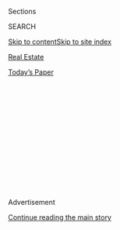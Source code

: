 <div id="app">

<div>

<div>

<div>

<div class="NYTAppHideMasthead css-1q2w90k e1suatyy0">

<div class="section css-ui9rw0 e1suatyy2">

<div class="css-eph4ug er09x8g0">

<div class="css-6n7j50">

</div>

<span class="css-1dv1kvn">Sections</span>

<div class="css-10488qs">

<span class="css-1dv1kvn">SEARCH</span>

</div>

[Skip to content](#site-content)[Skip to site index](#site-index)

</div>

<div id="masthead-section-label" class="css-1wr3we4 eaxe0e00">

[Real
Estate](https://www.nytimes3xbfgragh.onion/section/realestate)

</div>

<div class="css-10698na e1huz5gh0">

</div>

</div>

<div id="masthead-bar-one" class="section hasLinks css-15hmgas e1csuq9d3">

<div class="css-uqyvli e1csuq9d0">

</div>

<div class="css-1uqjmks e1csuq9d1">

</div>

<div class="css-9e9ivx">

[](https://myaccount.nytimes3xbfgragh.onion/auth/login?response_type=cookie&client_id=vi)

</div>

<div class="css-1bvtpon e1csuq9d2">

[Today’s
Paper](https://www.nytimes3xbfgragh.onion/section/todayspaper)

</div>

</div>

</div>

</div>

<div data-aria-hidden="false">

<div id="site-content" data-role="main">

<div>

<div class="css-1aor85t" style="opacity:0.000000001;z-index:-1;visibility:hidden">

<div class="css-1hqnpie">

<div class="css-epjblv">

<span class="css-17xtcya">[Real
Estate](/section/realestate)</span><span class="css-x15j1o">|</span><span class="css-fwqvlz">North
Bergen, N.J.: Reasonably Priced and Minutes From
Manhattan</span>

</div>

<div class="css-k008qs">

<div class="css-1iwv8en">

<span class="css-18z7m18"></span>

<div>

</div>

</div>

<span class="css-1n6z4y"></span>

<div class="css-1705lsu">

<div class="css-4xjgmj">

<div class="css-4skfbu" data-role="toolbar" data-aria-label="Social Media Share buttons, Save button, and Comments Panel with current comment count" data-testid="share-tools">

  - 
  - 
  - 
  - 
    
    <div class="css-6n7j50">
    
    </div>

  - 
  - 

</div>

</div>

</div>

</div>

</div>

</div>

<div id="NYT_TOP_BANNER_REGION" class="css-13pd83m">

</div>

<div id="top-wrapper" class="css-1sy8kpn">

<div id="top-slug" class="css-l9onyx">

Advertisement

</div>

[Continue reading the main
story](#after-top)

<div class="ad top-wrapper" style="text-align:center;height:100%;display:block;min-height:250px">

<div id="top" class="place-ad" data-position="top" data-size-key="top">

</div>

</div>

<div id="after-top">

</div>

</div>

<div>

<div id="sponsor-wrapper" class="css-1hyfx7x">

<div id="sponsor-slug" class="css-19vbshk">

Supported by

</div>

[Continue reading the main
story](#after-sponsor)

<div id="sponsor" class="ad sponsor-wrapper" style="text-align:center;height:100%;display:block">

</div>

<div id="after-sponsor">

</div>

</div>

<div class="css-186x18t">

Living in

</div>

<div class="css-1vkm6nb ehdk2mb0">

# North Bergen, N.J.: Reasonably Priced and Minutes From Manhattan

</div>

Supporters praise the community’s young, culturally diverse population
and its (relatively) affordable housing. And then there are the
views.

<div class="sizeLarge layoutHorizontal css-134dzg0 ejvbdkh1">

[](https://www.nytimes3xbfgragh.onion/slideshow/2020/07/29/realestate/living-in-north-bergen-nj.html)

<div class="css-5nx6oe">

## Living In ... North Bergen, N.J.

<div class="css-1xhl2m">

15 Photos

View Slide Show
<span class="css-t4350i">›</span>

</div>

</div>

<div class="css-79elbk">

<div class="css-hyytny">

</div>

![](https://static01.graylady3jvrrxbe.onion/images/2020/07/29/realestate/29LIVING-NORTHBERGEN-slide-MXJF/29LIVING-NORTHBERGEN-slide-MXJF-articleLarge.jpg?quality=75&auto=webp&disable=upscale)

</div>

<div class="css-17ai7jg e15qwgfe0">

<span class="css-16f3y1r e13ogyst0">Chang W. Lee/The New York
Times</span>

</div>

</div>

<div class="css-18e8msd">

<div class="css-vp77d3 epjyd6m0">

<div class="css-1baulvz">

By <span class="css-1baulvz last-byline" itemprop="name">Julie
Lasky</span>

</div>

</div>

  - 
    
    <div class="css-ld3wwf e16638kd2">
    
    Published July 29, 2020Updated July 31,
    2020
    
    </div>

  - 
    
    <div class="css-4xjgmj">
    
    <div class="css-pvvomx" data-role="toolbar" data-aria-label="Social Media Share buttons, Save button, and Comments Panel with current comment count" data-testid="share-tools">
    
      - 
      - 
      - 
      - 
        
        <div class="css-6n7j50">
        
        </div>
    
      - 
      - 
    
    </div>
    
    </div>

</div>

</div>

<div class="section meteredContent css-1r7ky0e" name="articleBody" itemprop="articleBody">

<div class="css-1fanzo5 StoryBodyCompanionColumn">

<div class="css-53u6y8">

In 1975, Calvin Trillin wrote in The New Yorker magazine about “the
half-dozen cities in northern Hudson County that are, except for some
arbitrary and invisible lines drawn every mile or so, one mass of
blue-collar sprawl running along the Hudson, just across from midtown
Manhattan.”

North Bergen, N.J., sits at the top of that urban cluster, but times
have changed. Today, Mr. Trillin’s “sprawl” is better known as the New
Jersey Gold Coast: the riverfront communities that extend from Bayonne
north to the George Washington Bridge, sprouting expensive luxury
buildings that eat the Manhattan views with a
spoon.

</div>

</div>

<div id="living-map" class="section interactive-content interactive-size-scoop css-1g95kp1" data-id="100000007261330">

<div class="css-17ih8de interactive-body" data-sourceid="100000007261330">

<div id="g-0802-rea-web-LIVINGnorthbergenBC-box" class="ai2html">

<div id="g-0802-rea-web-LIVINGnorthbergenBC-335" class="g-artboard" style="max-width: 335px;max-height: 375px" data-aspect-ratio="0.893" data-min-width="0">

<div style="padding: 0 0 111.9403% 0;">

</div>

![](data:image/gif;base64,R0lGODlhCgAKAIAAAB8fHwAAACH5BAEAAAAALAAAAAAKAAoAAAIIhI+py+0PYysAOw==)

<div id="g-ai0-1" class="g-LABELS g-aiAbs g-aiPointText" style="top:9.9458%;margin-top:-20.3px;left:81.8024%;margin-left:-45px;width:90px;">

Cliffside

Park

</div>

<div id="g-ai0-2" class="g-LABELS g-aiAbs g-aiPointText" style="top:9.568%;margin-top:-11.9px;left:27.8348%;margin-left:-80px;width:160px;">

New
JERSEY

</div>

<div id="g-ai0-3" class="g-LABELS g-aiAbs g-aiPointText" style="top:18.7075%;margin-top:-5.2px;left:25.1349%;width:95px;">

N.J.
TURNPIKE

</div>

<div id="g-ai0-4" class="g-LABELS g-aiAbs g-aiPointText" style="top:23.2557%;margin-top:-18.2px;left:71.2573%;width:87px;">

North Bergen

Free
Public

Library

</div>

<div id="g-ai0-5" class="g-LABELS g-aiAbs g-aiPointText" style="top:27.0125%;margin-top:-20.3px;left:57.2577%;margin-left:-40.5px;width:81px;">

North

Bergen

</div>

<div id="g-ai0-6" class="g-LABELS g-aiAbs g-aiPointText" style="top:36.3347%;margin-top:-18.3px;left:26.7189%;margin-left:-45.5px;width:91px;">

HUDSON

COUNTY

</div>

<div id="g-ai0-7" class="g-uberMASK g-aiAbs g-aiPointText" style="top:36.584%;margin-top:-18.2px;left:77.163%;margin-left:-37px;width:74px;">

James
J.

Braddock

Park

</div>

<div id="g-ai0-8" class="g-LABELS g-aiAbs g-aiPointText" style="top:49.9225%;margin-top:-24.2px;left:62.3449%;width:99px;">

Hackensack

Meridian Health

Palisades

Medical
Center

</div>

<div id="g-ai0-9" class="g-LABELS g-aiAbs g-aiPointText" style="top:53.1458%;margin-top:-10.3px;left:15.4439%;margin-left:-50px;width:100px;">

Secaucus

</div>

<div id="g-ai0-10" class="g-LABELS g-aiAbs g-aiPointText" style="top:61.3742%;margin-top:-5.2px;left:40.7559%;width:87px;">

N.J.
TRANSIT

</div>

<div id="g-ai0-11" class="g-LABELS g-aiAbs g-aiPointText" style="top:64.0499%;margin-top:-12.2px;left:81.6788%;margin-left:-30.5px;width:61px;">

Hudson

River

</div>

<div id="g-ai0-12" class="g-LABELS g-aiAbs g-aiPointText" style="top:67.7742%;margin-top:-5.2px;left:18.7054%;width:95px;">

N.J.
TURNPIKE

</div>

<div id="g-ai0-13" class="g-LABELS g-aiAbs g-aiPointText" style="top:74.5941%;margin-top:-7.7px;left:90.9249%;margin-left:-23px;width:46px;">

N.Y.

</div>

<div id="g-ai0-14" class="g-LABELS g-aiAbs g-aiPointText" style="top:75.9275%;margin-top:-7.7px;left:68.4092%;margin-left:-21px;width:42px;">

PA.

</div>

<div id="g-ai0-15" class="g-LABELS g-aiAbs g-aiPointText" style="top:82.1862%;margin-top:-12.2px;left:77.4752%;width:60px;">

North

Bergen

</div>

<div id="g-ai0-16" class="g-LABELS g-aiAbs g-aiPointText" style="top:84.3458%;margin-top:-20.3px;left:40.9898%;margin-left:-35px;width:70px;">

Union

City

</div>

<div id="g-ai0-17" class="g-LABELS g-aiAbs g-aiPointText" style="top:88.9891%;margin-top:-16.7px;left:92.4379%;width:43px;">

New

York

City

</div>

<div id="g-ai0-18" class="g-LABELS g-aiAbs g-aiPointText" style="top:88.5786%;margin-top:-6.2px;right:14.0194%;width:62px;">

HUDSON

</div>

<div id="g-ai0-19" class="g-LABELS g-aiAbs g-aiPointText" style="top:94.0608%;margin-top:-7.7px;left:79.7767%;margin-left:-22.5px;width:45px;">

N.J.

</div>

<div id="g-ai0-20" class="g-LABELS g-aiAbs g-aiPointText" style="top:94.4457%;margin-top:-5.2px;left:13.1939%;margin-left:-34px;width:68px;">

1/2
mile

</div>

<div id="g-ai0-21" class="g-Layers g-aiAbs" style="top:95.7333%;right:9.9407%;width:0%;">

</div>

</div>

</div>

</div>

By The New York Times

</div>

<div class="css-1fanzo5 StoryBodyCompanionColumn">

<div class="css-53u6y8">

North Bergen could be accused of lacking definition. The
five-square-mile township with about 62,000 residents has irregular
boundaries that bend around neighbors; it is sometimes hard to know
exactly when you are there. But its supporters single it out as a
reasonably priced community minutes from Manhattan, with an increasingly
young, culturally diverse population.

</div>

</div>

<div class="css-1fanzo5 StoryBodyCompanionColumn">

<div class="css-53u6y8">

Lakshay Bhatia, 38, a technology consultant, discovered North Bergen
eight years ago when he and his wife, Neetika, set off from their
Englewood, N.J., rental on the Fourth of July to see the fireworks in
Hoboken. The roads were blocked, and the couple found themselves on John
F. Kennedy Boulevard East, known locally as Boulevard East, with
startling views of the New York skyline.

“Oh, wow,” Mr. Bhatia recalled thinking.

The Bhatias, who are from India, decided that Boulevard East was their
future. They eventually paid $470,000 for a two-family house three
blocks away and live with their 3-year-old daughter on the lower floor,
renting the upstairs duplex.

Commuting to Manhattan before the pandemic, Ms. Bhatia, 38, a textile
designer, boarded the buses that streamed down Boulevard East each
morning. Now the Bhatias work from home and de-stress in their backyard,
or in James J. Braddock Park, a 167-acre sward three blocks away with a
16-acre lake and 45 athletic facilities (tracks, courts, swings, et
cetera).

</div>

</div>

<div class="css-79elbk" data-testid="photoviewer-wrapper">

<div class="css-z3e15g" data-testid="photoviewer-wrapper-hidden">

</div>

<div class="css-1a48zt4 ehw59r15" data-testid="photoviewer-children">

![<span class="css-16f3y1r e13ogyst0" data-aria-hidden="true">The
Manhattan skyline, seen from Waterfront
Park.  </span><span class="css-cnj6d5 e1z0qqy90" itemprop="copyrightHolder"><span class="css-1ly73wi e1tej78p0">Credit...</span><span>Chang
W. Lee/The New York
Times</span></span>](https://static01.graylady3jvrrxbe.onion/images/2020/07/29/realestate/29LIVING-NORTHBERGEN-slide-J7BF/29LIVING-NORTHBERGEN-slide-J7BF-articleLarge.jpg?quality=75&auto=webp&disable=upscale)

</div>

</div>

<div class="css-1fanzo5 StoryBodyCompanionColumn">

<div class="css-53u6y8">

“Affordability is a key for North Bergen,” said Frances Rosado, a real
estate agent with Keller Williams, who grew up in Hudson County. Born in
Cuba, she was part of the diaspora that turned the area into what was
once described as “Havana on the Hudson.” The Hispanic population, which
makes up 71 percent of North Bergen, has since diversified.

</div>

</div>

<div class="css-1fanzo5 StoryBodyCompanionColumn">

<div class="css-53u6y8">

If you’re priced out of Jersey City, Hoboken or Weehawken, you can still
buy something in the township, Ms. Rosado said. Single-family houses
start in the low $300,000s.

There are luxury options, too, like the Duchess, a three-year-old
apartment complex near the Hudson with 320 units in a trio of
interconnected 12-story towers. The amenities include a heated outdoor
pool that was recently reopened, a fitness area and a dog park.

Narcis Versteeg, 30, an Afghani-born lactation nurse, and her husband,
Erik Versteeg, 33, a Dutch-born investment banker, moved to the Duchess
in September. They chose it, Ms. Versteeg said, because the units are
much bigger than their previous residence in Long Island City (before
that, they lived in Amsterdam), “and there is more nature around.”

Their rental costs $4,500 a month for two bedrooms, two and a half
bathrooms, two walk-in closets and Manhattan views. Outdoor parking for
the couple’s new car is $125 a month, and the pet fee for their
bernedoodle puppy, Ola, is $50 a month. Michael Pestronk, the Duchess’s
developer, said the building stakes out a middle ground between urban
convenience and suburban expansiveness, and is close to 90 percent
occupied. The website currently offers two free months’ rent for new
leases on select
apartments.

</div>

</div>

<div class="css-79elbk" data-testid="photoviewer-wrapper">

<div class="css-z3e15g" data-testid="photoviewer-wrapper-hidden">

</div>

<div class="css-1a48zt4 ehw59r15" data-testid="photoviewer-children">

<div class="css-1xdhyk6 erfvjey0">

<span class="css-1ly73wi e1tej78p0">Image</span>

<div class="css-zjzyr8">

<div data-testid="lazyimage-container" style="height:257.77777777777777px">

</div>

</div>

</div>

<span class="css-16f3y1r e13ogyst0" data-aria-hidden="true">8818
CHURCHILL ROAD | A townhouse with four bedrooms, four full bathrooms,
two half bathrooms and river views, built in 2017 on a 1,516-square-foot
lot, listed for $2.25 million.
973-945-0362</span><span class="css-cnj6d5 e1z0qqy90" itemprop="copyrightHolder"><span class="css-1ly73wi e1tej78p0">Credit...</span><span>Chang
W. Lee/The New York Times</span></span>

</div>

</div>

<div class="css-1fanzo5 StoryBodyCompanionColumn">

<div class="css-53u6y8">

## What You’ll Find

North Bergen is the northernmost municipality in Hudson County. Shaped
like a letter “L” that has been turned upside down, it has a
proportionally short section of riverfront, much of it taken up by the
Hackensack Meridian Health Palisades medical complex. (It also shares a
1.5-acre waterfront park with neighboring Guttenberg.) The stem of the
“L” is sandwiched between Guttenberg, West New York and Union City to
the east, and the Meadowlands, Secaucus and Kearny to the west. Bergen
County is north and Jersey City south.

What North Bergen lacks in shoreline it makes up for in dramatic
topography. Built on the Palisades clifftops, it has many east-west
streets with precarious slopes and single-family houses tightly packed
along the sides.

</div>

</div>

<div class="css-1fanzo5 StoryBodyCompanionColumn">

<div class="css-53u6y8">

North-south arteries — principally Tonnelle Avenue, John F. Kennedy
Boulevard, Bergenline Avenue and River Road — bind North Bergen to its
neighbors and broadcast the region’s ethnic character.

Bergenline Avenue, the main commercial stretch, is dominated by
businesses run by Mexicans, Puerto Ricans, Dominicans, Ecuadoreans,
Salvadorans, Colombians, Peruvians, Hondurans, Cubans and their progeny.
Recent reconfigurations have provided more room on the avenue for
parking.

But pizzerias, a vestige of the decades when North Bergen was largely
Italian, give taquerias a run for their money here. Popular examples
include Roma on John F. Kennedy Boulevard and Gandolfo on Bergenline.

Neighborhoods are as diverse as the landscape. In addition to the high-
and low-rise condos and apartment buildings near the waterfront, there
is the Racetrack district, between Bergenline Avenue and John F. Kennedy
Boulevard, named for a notorious 19th-century gambling attraction that
evolved into an amusement park. This area borders the west side of
Braddock Park and takes in the high school, the public library and the
vintage White Castle on Kennedy Boulevard.

Woodcliff, on the south side of the park, between Boulevard East and
Bergenline, is prized for its access to recreation and public
transportation.

Bergenwood lies between John F. Kennedy Boulevard and Tonnelle Avenue
and has especially steep
grades.

</div>

</div>

<div class="css-79elbk" data-testid="photoviewer-wrapper">

<div class="css-z3e15g" data-testid="photoviewer-wrapper-hidden">

</div>

<div class="css-1a48zt4 ehw59r15" data-testid="photoviewer-children">

<div class="css-1xdhyk6 erfvjey0">

<span class="css-1ly73wi e1tej78p0">Image</span>

<div class="css-zjzyr8">

<div data-testid="lazyimage-container" style="height:257.77777777777777px">

</div>

</div>

</div>

<span class="css-16f3y1r e13ogyst0" data-aria-hidden="true">2002 45th
STREET | A two-family house in the New Durham neighborhood with a total
of six bedrooms and five bathrooms, built in 1916 on a 6,255-square-foot
lot, listed for $849,995.
888-501-6953</span><span class="css-cnj6d5 e1z0qqy90" itemprop="copyrightHolder"><span class="css-1ly73wi e1tej78p0">Credit...</span><span>Chang
W. Lee/The New York Times</span></span>

</div>

</div>

<div class="css-1fanzo5 StoryBodyCompanionColumn">

<div class="css-53u6y8">

## What You’ll Pay

Real estate agents say the housing supply is tight for home buyers but
abundant for renters, who compose about 60 percent of the market.
Ricardo Garcia, an agent with Re/Max Villa in North Bergen, said that
many commuters who rent but have no certain timeline for returning to
their offices are moving to less dense regions to work from home. (As of
July 27, [Hudson
County](https://hudson-county-coronavirus-resources-hudsoncogis.hub.arcgis.com/)
had 19,928 reported Covid-19 cases and 1,380 deaths.) According to
Zillow, the median rent in North Bergen is $1,990.

</div>

</div>

<div class="css-1fanzo5 StoryBodyCompanionColumn">

<div class="css-53u6y8">

Data from the real estate brokerage Redfin shows that the average home
sale price in June declined 15.3 percent over the previous year, to
$360,000. The average time on the market was 94 days.

As of July 28, 159 residential properties were listed for sale, ranging
from a 435-square-foot studio co-op on Boulevard East for $115,000, with
a monthly homeowner’s fee of $694, including taxes, to a four-family
building on Grand Avenue for $1.2 million, with taxes of
$14,286.

</div>

</div>

<div class="css-79elbk" data-testid="photoviewer-wrapper">

<div class="css-z3e15g" data-testid="photoviewer-wrapper-hidden">

</div>

<div class="css-1a48zt4 ehw59r15" data-testid="photoviewer-children">

<div class="css-1xdhyk6 erfvjey0">

<span class="css-1ly73wi e1tej78p0">Image</span>

<div class="css-zjzyr8">

<div data-testid="lazyimage-container" style="height:257.77777777777777px">

</div>

</div>

</div>

<span class="css-16f3y1r e13ogyst0" data-aria-hidden="true">416 78th
STREET | A four-bedroom, two-and-a-half-bathroom house near Bergenline
Avenue, built in 1916 on a 3,798-square-foot lot, listed for $579,000.
201-693-8158</span><span class="css-cnj6d5 e1z0qqy90" itemprop="copyrightHolder"><span class="css-1ly73wi e1tej78p0">Credit...</span><span>Chang
W. Lee/The New York Times</span></span>

</div>

</div>

<div class="css-1fanzo5 StoryBodyCompanionColumn">

<div class="css-53u6y8">

## The Vibe

Steven Barrera, 40, a chauffeur-relations manager at EmpireCLS, has been
living in North Bergen since he was 7. What makes the township special,
he said, is its diversity and sense of community.

Oh yes, and the setting. “We’re on Boulevard East, facing New York
City,” he said of his two-bedroom apartment, for which he pays $2,200
a month. “The view that I have, I wish I could show
you.”

</div>

</div>

<div class="css-79elbk" data-testid="photoviewer-wrapper">

<div class="css-z3e15g" data-testid="photoviewer-wrapper-hidden">

</div>

<div class="css-1a48zt4 ehw59r15" data-testid="photoviewer-children">

<div class="css-1xdhyk6 erfvjey0">

<span class="css-1ly73wi e1tej78p0">Image</span>

<div class="css-zjzyr8">

<div data-testid="lazyimage-container" style="height:257.77777777777777px">

</div>

</div>

</div>

<span class="css-16f3y1r e13ogyst0" data-aria-hidden="true">8012 Fourth
Avenue | A three-bedroom, one-and-a-half-bathroom house in the Racetrack
section, built in 1926 on a 3,598-square-foot lot, listed for $465,450.
732-874-3999</span><span class="css-cnj6d5 e1z0qqy90" itemprop="copyrightHolder"><span class="css-1ly73wi e1tej78p0">Credit...</span><span>Chang
W. Lee/The New York Times</span></span>

</div>

</div>

<div class="css-1fanzo5 StoryBodyCompanionColumn">

<div class="css-53u6y8">

## The Schools

The North Bergen School District has six elementary schools that extend
from prekindergarten, kindergarten or first grade through eighth grade,
and one high school. Together, they enroll about 7,660 students.

On 2019 state tests, 24 percent of the students met standards in math,
versus 41 percent statewide; 44 percent met standards in English
language arts, versus 53 percent statewide.

The average 2019 SAT scores at North Bergen High School, which serves
about 2,260 students, were 482 in math and 495 in reading and writing.

In 2018, High Tech High School, a magnet school in North Bergen, moved
to Secaucus, N.J. There are plans to develop the old campus into a
middle school for seventh through ninth grades and to renovate North
Bergen High School’s overcrowded building for grades 10 through 12. As
of February, the $65 million project was scheduled to be completed in
September
2022.

</div>

</div>

<div class="css-79elbk" data-testid="photoviewer-wrapper">

<div class="css-z3e15g" data-testid="photoviewer-wrapper-hidden">

</div>

<div class="css-1a48zt4 ehw59r15" data-testid="photoviewer-children">

<div class="css-1xdhyk6 erfvjey0">

<span class="css-1ly73wi e1tej78p0">Image</span>

<div class="css-zjzyr8">

<div data-testid="lazyimage-container" style="height:257.77777777777777px">

</div>

</div>

</div>

<span class="css-16f3y1r e13ogyst0" data-aria-hidden="true">The
Palisades, seen from River
Road.</span><span class="css-cnj6d5 e1z0qqy90" itemprop="copyrightHolder"><span class="css-1ly73wi e1tej78p0">Credit...</span><span>Chang
W. Lee/The New York Times</span></span>

</div>

</div>

<div class="css-1fanzo5 StoryBodyCompanionColumn">

<div class="css-53u6y8">

## The Commute

New Jersey Transit buses to Port Authority run along several major
north-south corridors; travel time is 10 minutes to an hour, depending
on traffic. Jitney commuter buses to Port Authority and the George
Washington Bridge bus terminal operate along Bergenline Avenue.
Hudson-Bergen Light Rail provides service to Bayonne, Jersey City,
Hoboken, Weehawken and Union City from its station on Tonnelle Avenue.
Ferry service to Midtown Manhattan is available at the Edgewater Ferry
Landing, at 989 River Road.

## The History

In 1949, a 760-foot steel transmission tower was erected in the
residential neighborhood of Woodcliff for WWOR-TV, channel 9 — at the
time,<span class="css-8l6xbc evw5hdy0"> </span>It was one of the tallest
man-made structures in the world. Residents were not happy, particularly
when it began to shed ice “that hurtled to the street for blocks in the
area,” according to The Jersey Journal. After a twin-engine plane hit
the tower in 1956, resulting in six deaths, it was dismantled.

For weekly email updates on residential real estate news, [sign up
here](http://www.nytimes3xbfgragh.onion/newsletters/realestate/). Follow
us on Twitter: [@nytrealestate](https://twitter.com/nytrealestate).

</div>

</div>

</div>

<div>

</div>

<div>

</div>

<div>

</div>

<div>

<div id="bottom-wrapper" class="css-1ede5it">

<div id="bottom-slug" class="css-l9onyx">

Advertisement

</div>

[Continue reading the main
story](#after-bottom)

<div id="bottom" class="ad bottom-wrapper" style="text-align:center;height:100%;display:block;min-height:90px">

</div>

<div id="after-bottom">

</div>

</div>

</div>

</div>

</div>

## Site Index

<div>

</div>

## Site Information Navigation

  - [© <span>2020</span> <span>The New York Times
    Company</span>](https://help.nytimes3xbfgragh.onion/hc/en-us/articles/115014792127-Copyright-notice)

<!-- end list -->

  - [NYTCo](https://www.nytco.com/)
  - [Contact
    Us](https://help.nytimes3xbfgragh.onion/hc/en-us/articles/115015385887-Contact-Us)
  - [Work with us](https://www.nytco.com/careers/)
  - [Advertise](https://nytmediakit.com/)
  - [T Brand Studio](http://www.tbrandstudio.com/)
  - [Your Ad
    Choices](https://www.nytimes3xbfgragh.onion/privacy/cookie-policy#how-do-i-manage-trackers)
  - [Privacy](https://www.nytimes3xbfgragh.onion/privacy)
  - [Terms of
    Service](https://help.nytimes3xbfgragh.onion/hc/en-us/articles/115014893428-Terms-of-service)
  - [Terms of
    Sale](https://help.nytimes3xbfgragh.onion/hc/en-us/articles/115014893968-Terms-of-sale)
  - [Site
    Map](https://spiderbites.nytimes3xbfgragh.onion)
  - [Help](https://help.nytimes3xbfgragh.onion/hc/en-us)
  - [Subscriptions](https://www.nytimes3xbfgragh.onion/subscription?campaignId=37WXW)

</div>

</div>

</div>

</div>
